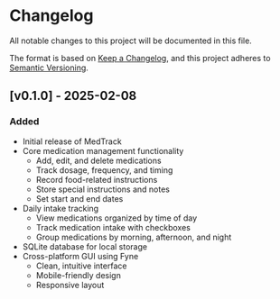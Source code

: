 # Changelog
All notable changes to this project will be documented in this file.

The format is based on [Keep a Changelog](https://keepachangelog.com/en/1.0.0/),
and this project adheres to [Semantic Versioning](https://semver.org/spec/v2.0.0.html).

## [v0.1.0] - 2025-02-08
### Added
- Initial release of MedTrack
- Core medication management functionality
  - Add, edit, and delete medications
  - Track dosage, frequency, and timing
  - Record food-related instructions
  - Store special instructions and notes
  - Set start and end dates
- Daily intake tracking
  - View medications organized by time of day
  - Track medication intake with checkboxes
  - Group medications by morning, afternoon, and night
- SQLite database for local storage
- Cross-platform GUI using Fyne
  - Clean, intuitive interface
  - Mobile-friendly design
  - Responsive layout
